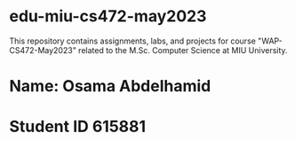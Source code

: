 # edu-miu-cs472-may2023
This repository contains assignments, labs, and projects for course "WAP-CS472-May2023" related to the M.Sc. Computer Science at MIU University.
# Name: Osama Abdelhamid
# Student ID 615881
